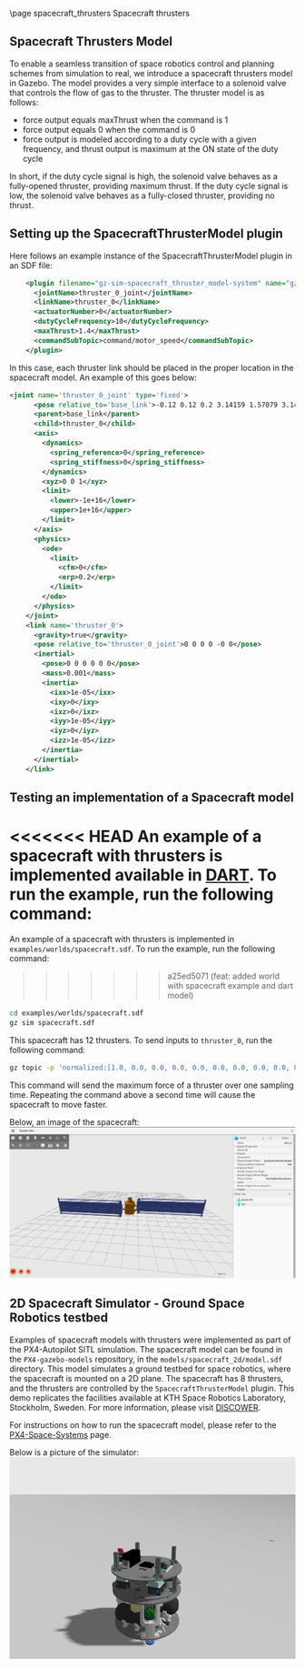 \page spacecraft_thrusters Spacecraft thrusters

## Spacecraft Thrusters Model

To enable a seamless transition of space robotics control and planning schemes from simulation to real, we introduce
a spacecraft thrusters model in Gazebo. The model provides a very simple interface to a solenoid valve that controls
the flow of gas to the thruster. The thruster model is as follows:
    
- force output equals maxThrust when the command is 1
- force output equals 0 when the command is 0
- force output is modeled according to a duty cycle with a given frequency, and thrust output is maximum at the ON state of the duty cycle

In short, if the duty cycle signal is high, the solenoid valve behaves as a fully-opened thruster, providing maximum thrust.
If the duty cycle signal is low, the solenoid valve behaves as a fully-closed thruster, providing no thrust.

## Setting up the SpacecraftThrusterModel plugin

Here follows an example instance of the SpacecraftThrusterModel plugin in an SDF file:
```xml
    <plugin filename="gz-sim-spacecraft_thruster_model-system" name="gz::sim::systems::SpacecraftThrusterModel">
      <jointName>thruster_0_joint</jointName>
      <linkName>thruster_0</linkName>
      <actuatorNumber>0</actuatorNumber>
      <dutyCycleFrequency>10</dutyCycleFrequency>
      <maxThrust>1.4</maxThrust>
      <commandSubTopic>command/motor_speed</commandSubTopic>
    </plugin>
```

In this case, each thruster link should be placed in the proper location in the spacecraft model.
An example of this goes below:
```xml
<joint name='thruster_0_joint' type='fixed'>
      <pose relative_to='base_link'>-0.12 0.12 0.2 3.14159 1.57079 3.14159</pose>
      <parent>base_link</parent>
      <child>thruster_0</child>
      <axis>
        <dynamics>
          <spring_reference>0</spring_reference>
          <spring_stiffness>0</spring_stiffness>
        </dynamics>
        <xyz>0 0 1</xyz>
        <limit>
          <lower>-1e+16</lower>
          <upper>1e+16</upper>
        </limit>
      </axis>
      <physics>
        <ode>
          <limit>
            <cfm>0</cfm>
            <erp>0.2</erp>
          </limit>
        </ode>
      </physics>
    </joint>
    <link name='thruster_0'>
      <gravity>true</gravity>
      <pose relative_to='thruster_0_joint'>0 0 0 0 -0 0</pose>
      <inertial>
        <pose>0 0 0 0 0 0</pose>
        <mass>0.001</mass>
        <inertia>
          <ixx>1e-05</ixx>
          <ixy>0</ixy>
          <ixz>0</ixz>
          <iyy>1e-05</iyy>
          <iyz>0</iyz>
          <izz>1e-05</izz>
        </inertia>
      </inertial>
    </link>
```

## Testing an implementation of a Spacecraft model

<<<<<<< HEAD
An example of a spacecraft with thrusters is implemented available in [DART](https://app.gazebosim.org/proque/fuel/models/dart). To run the example, run the following command:
=======
An example of a spacecraft with thrusters is implemented in `examples/worlds/spacecraft.sdf`. To run the example, run the following command:
>>>>>>> a25ed5071 (feat: added world with spacecraft example and dart model)
```bash
cd examples/worlds/spacecraft.sdf
gz sim spacecraft.sdf
```

This spacecraft has 12 thrusters. To send inputs to `thruster_0`, run the following command:
```bash
gz topic -p 'normalized:[1.0, 0.0, 0.0, 0.0, 0.0, 0.0, 0.0, 0.0, 0.0, 0.0, 0.0, 0.0]' -t /dart/command/motor_speed --msgtype gz.msgs.Actuators
```

This command will send the maximum force of a thruster over one sampling time. Repeating the command above a second time will cause the spacecraft to move faster.

Below, an image of the spacecraft:
![Spacecraft](./files/spacecraft/dart.png)

## 2D Spacecraft Simulator - Ground Space Robotics testbed

Examples of spacecraft models with thrusters were implemented as part of the PX4-Autopilot SITL simulation.
The spacecraft model can be found in the `PX4-gazebo-models` repository, in the `models/spacecraft_2d/model.sdf` directory.
This model simulates a ground testbed for space robotics, where the spacecraft is mounted on a 2D plane. The spacecraft has 8 thrusters, and the thrusters are controlled by the `SpacecraftThrusterModel` plugin. This demo replicates the facilities available at KTH Space Robotics Laboratory, Stockholm, Sweden. For more information, please visit [DISCOWER](https://www.discower.io/).

For instructions on how to run the spacecraft model, please refer to the [PX4-Space-Systems](https://github.com/DISCOWER/PX4-Space-Systems) page. 

Below is a picture of the simulator:
![Spacecraft simulator](./files/spacecraft/kth_spacecraft_simulator.png)
